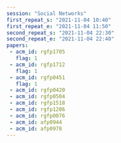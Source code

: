 ```yaml
---
session: "Social Networks"
first_repeat_s: "2021-11-04 10:40" 
first_repeat_e: "2021-11-04 11:50" 
second_repeat_s: "2021-11-04 22:30" 
second_repeat_e: "2021-11-04 22:40"
papers:
 - acm_id: rgfp1705
   flag: 1
 - acm_id: rgfp1712
   flag: 1
 - acm_id: rgfp0451
   flag: 1
 - acm_id: rgfp0420
 - acm_id: rgfp0504
 - acm_id: rgfp1518
 - acm_id: rgfp1206
 - acm_id: rgfp0076
 - acm_id: afp0944
 - acm_id: afp0978
---
```

